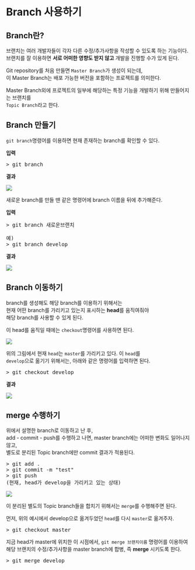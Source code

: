 # Branch 사용하기

## Branch란?

브랜치는 여러 개발자들이 각자 다른 수정/추가사항을 작성할 수 있도록 하는 기능이다.  
브랜치를 잘 이용하면 **서로 어떠한 영향도 받지 않고** 개발을 진행할 수가 있게 된다.

Git repository를 처음 만들면 `Master Branch`가 생성이 되는데,  
이 Master Branch는 배포 가능한 버전을 포함하는 프로젝트를 의미한다.

Master Branch외에 프로젝트의 일부에 해당하는 특정 기능을 개발하기 위해 만들어지는 브랜치를  
`Topic Branch`라고 한다.

## Branch 만들기

`git branch`명령어를 이용하면 현재 존재하는 branch를 확인할 수 있다.

**입력**

<pre>
> git branch
</pre>

**결과**

<img src='https://user-images.githubusercontent.com/57579709/103742685-93098080-503e-11eb-9be6-e9d9ad897fee.png'>

새로운 branch를 만들 땐 같은 명령어에 branch 이름을 뒤에 추가해준다.

**입력**

<pre>
> git branch 새로운브랜치

예)
> git branch develop
</pre>

**결과**

<img src='https://user-images.githubusercontent.com/57579709/103742973-ef6ca000-503e-11eb-8416-ce9f067a3a9f.png'>

## Branch 이동하기

branch를 생성해도 해당 branch를 이용하기 위해서는  
현재 어떤 branch를 가리키고 있는지 표시하는 **head**를 움직여줘야  
해당 branch를 사용할 수 있게 된다.

이 head를 움직일 때에는 `checkout`명령어를 사용하면 된다.  

<img src='https://user-images.githubusercontent.com/57579709/103742973-ef6ca000-503e-11eb-8416-ce9f067a3a9f.png'>

위의 그림에서 현재 `head`는 `master`를 가리키고 있다. 이 `head`를  
`develop`으로 옮기기 위해서는, 아래와 같은 명령어를 입력하면 된다.

<pre>
> git checkout develop
</pre>

**결과**

<img src='https://user-images.githubusercontent.com/57579709/103753634-a290c580-504e-11eb-9a99-4026a75b0bbc.png'>

## merge 수행하기

위에서 설명한 branch로 이동하고 난 후,  
add - commit - push를 수행하고 나면,  master branch에는 어떠한 변화도 일어나지 않고,  
별도로 분리된 Topic branch에만 commit 결과가 적용된다.  

<pre>
> git add .
> git commit -m "test"
> git push
(현재, head가 develop을 가리키고 있는 상태)
</pre>

<img src='https://user-images.githubusercontent.com/57579709/103754400-a5d88100-504f-11eb-9296-dfd27eea5b55.png'>

이 분리된 별도의 Topic branch들을 합치기 위해서는 `merge`를 수행해주면 된다.

먼저, 위의 예시에서 develop으로 옮겨두었던 `head`를 다시 `master`로 옮겨주자.

<pre>
> git checkout master
</pre>

지금 head가 master에 위치한 이 시점에서, `git merge 브랜치이름` 명령어를 이용하여  
해당 브랜치의 수정/추가사항을 master branch에 합병, 즉 **merge** 시키도록 한다.

<pre>
> git merge develop
</pre>

